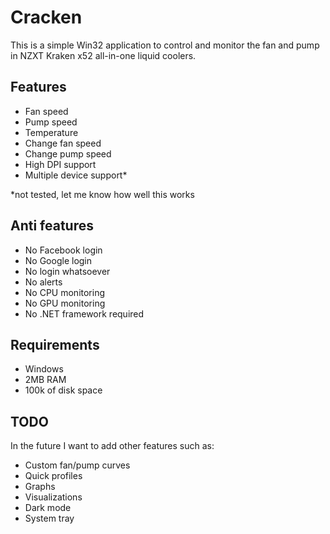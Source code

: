 # Cracken

This is a simple Win32 application to control and monitor the fan and pump in NZXT Kraken x52 all-in-one liquid coolers.

## Features

- Fan speed
- Pump speed
- Temperature
- Change fan speed
- Change pump speed
- High DPI support
- Multiple device support*

*not tested, let me know how well this works

## Anti features
- No Facebook login
- No Google login
- No login whatsoever
- No alerts
- No CPU monitoring
- No GPU monitoring
- No .NET framework required

## Requirements
- Windows
- 2MB RAM
- 100k of disk space

## TODO

In the future I want to add other features such as:

- Custom fan/pump curves
- Quick profiles
- Graphs
- Visualizations
- Dark mode
- System tray
